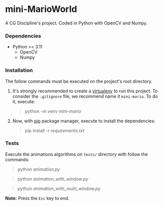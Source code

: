 # mini-MarioWorld
A CG Discipline's project. Coded in Python with OpenCV and Numpy.

### Dependencies
- Python >= 3.11
  - OpenCV
  - Numpy

### Installation
The follow commands must be executed on the project's root directory.
1. It's strongly recommended to create a [virtualenv](https://docs.python.org/3/library/venv.html) to run this project. To consider the `.gitignore` file, we recommend name it `mini-mario`. To do it, execute:
    > python -m venv _mini-mario_

2. Now, with [pip](https://pypi.org/project/pip/) package manager, execute to install the dependencies:
    > pip install -r _requirements.txt_
### Tests
Execute the animations algorithms on `tests/` directory with follow the commands:
>python _<span>animation.py</span>_

>python _<span>animation_with_window.py</span>_

>python _<span>animation_with_multi_window.py</span>_

**Note:** Press the `Esc` key to end.